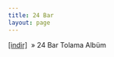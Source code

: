 ```yaml
---
title: 24 Bar
layout: page
---
```


<a href="https://cloud.mail.ru/public/b12853ebfdbe/24%20Bar%20Complation%20Album" target="_blank">[indir]</a>  »  24 Bar Tolama Albüm

